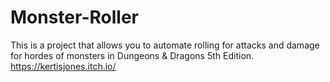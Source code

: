 # Monster-Roller
This is a project that allows you to automate rolling for attacks and damage for hordes of monsters in Dungeons & Dragons 5th Edition.
https://kertisjones.itch.io/